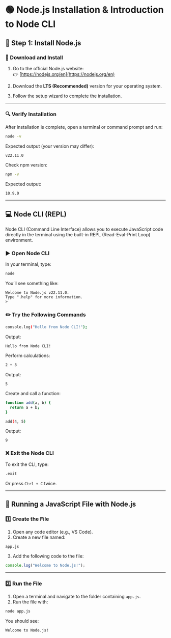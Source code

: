 # 🟢 Node.js Installation & Introduction to Node CLI

## 🚀 Step 1: Install Node.js

### 🔸 Download and Install

1. Go to the official Node.js website:  
   👉 [https://nodejs.org/en](https://nodejs.org/en)

2. Download the **LTS (Recommended)** version for your operating system.

3. Follow the setup wizard to complete the installation.

---

### 🔍 Verify Installation

After installation is complete, open a terminal or command prompt and run:

```bash
node -v
```

Expected output (your version may differ):

```
v22.11.0
```

Check npm version:

```bash
npm -v
```

Expected output:

```
10.9.0
```

---

## 💻 Node CLI (REPL)

Node CLI (Command Line Interface) allows you to execute JavaScript code directly in the terminal using the built-in REPL (Read-Eval-Print Loop) environment.

### ▶️ Open Node CLI

In your terminal, type:

```bash
node
```

You’ll see something like:

```
Welcome to Node.js v22.11.0.
Type ".help" for more information.
>
```

### ✏️ Try the Following Commands

```bash
console.log("Hello from Node CLI!");
```

Output:

```
Hello from Node CLI!
```

Perform calculations:

```bash
2 + 3
```

Output:

```
5
```

Create and call a function:

```bash
function add(a, b) {
  return a + b;
}

add(4, 5)
```

Output:

```
9
```

### ❌ Exit the Node CLI

To exit the CLI, type:

```bash
.exit
```

Or press `Ctrl + C` twice.

---

## 📄 Running a JavaScript File with Node.js

### 1️⃣ Create the File

1. Open any code editor (e.g., VS Code).
2. Create a new file named:

```
app.js
```

3. Add the following code to the file:

```js
console.log("Welcome to Node.js!");
```

---

### 2️⃣ Run the File

1. Open a terminal and navigate to the folder containing `app.js`.
2. Run the file with:

```bash
node app.js
```

You should see:

```
Welcome to Node.js!
```
